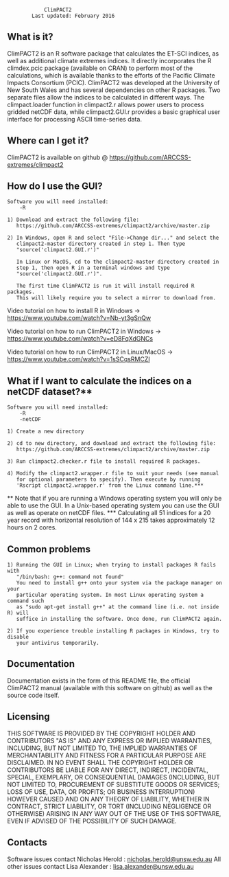 

				ClimPACT2
			Last updated: February 2016


  What is it?
  -----------
  
  ClimPACT2 is an R software package that calculates the ET-SCI indices, as well 
  as additional climate extremes indices. It directly incorporates the R 
  climdex.pcic package (available on CRAN) to perform most of the calculations, 
  which is available thanks to the efforts of the Pacific Climate Impacts 
  Consortium (PCIC). ClimPACT2 was developed at the University of New South Wales 
  and has several dependencies on other R packages. Two separate files allow the 
  indices to be calculated in different ways. The climpact.loader function in 
  climpact2.r allows power users to process gridded netCDF data, while 
  climpact2.GUI.r provides a basic graphical user interface for processing ASCII 
  time-series data.
  
  
  Where can I get it?
  -------------------
  
  ClimPACT2 is available on github @ https://github.com/ARCCSS-extremes/climpact2
  

  How do I use the GUI?
  ---------------------

    Software you will need installed:
        -R

    1) Download and extract the following file:
       https://github.com/ARCCSS-extremes/climpact2/archive/master.zip

    2) In Windows, open R and select "File->Change dir..." and select the 
       climpact2-master directory created in step 1. Then type 
       "source('climpact2.GUI.r')"

       In Linux or MacOS, cd to the climpact2-master directory created in
       step 1, then open R in a terminal windows and type 
       "source('climpact2.GUI.r')".

       The first time ClimPACT2 is run it will install required R packages.
       This will likely require you to select a mirror to download from.
 

  Video tutorial on how to install R in Windows
  -> https://www.youtube.com/watch?v=Nb-yt3gSnQw

  Video tutorial on how to run ClimPACT2 in Windows
  -> https://www.youtube.com/watch?v=eD8FqXdGNCs

  Video tutorial on how to run ClimPACT2 in Linux/MacOS
  -> https://www.youtube.com/watch?v=1sSCqsRMCZI


  What if I want to calculate the indices on a netCDF dataset?**
  --------------------------------------------------------------

    Software you will need installed:
        -R
        -netCDF

    1) Create a new directory

    2) cd to new directory, and download and extract the following file:
       https://github.com/ARCCSS-extremes/climpact2/archive/master.zip

    3) Run climpact2.checker.r file to install required R packages.

    4) Modify the climpact2.wrapper.r file to suit your needs (see manual
       for optional parameters to specify). Then execute by running 
       'Rscript climpact2.wrapper.r' from the Linux command line.***

  ** Note that if you are running a Windows operating system you will only
     be able to use the GUI. In a Unix-based operating system you can use
     the GUI as well as operate on netCDF files.
  *** Calculating all 51 indices for a 20 year record with horizontal resolution 
      of 144 x 215 takes approximately 12 hours on 2 cores. 


  Common problems
  ---------------

    1) Running the GUI in Linux; when trying to install packages R fails with 
       "/bin/bash: g++: command not found"
       You need to install g++ onto your system via the package manager on your 
       particular operating system. In most Linux operating system a command such 
       as "sudo apt-get install g++" at the command line (i.e. not inside R) will
       suffice in installing the software. Once done, run ClimPACT2 again.

    2) If you experience trouble installing R packages in Windows, try to disable
       your antivirus temporarily.


  Documentation
  -------------
  
  Documentation exists in the form of this README file, the official ClimPACT2
  manual (available with this software on github) as well as the source code
  itself.

  
  Licensing
  ---------

  THIS SOFTWARE IS PROVIDED BY THE COPYRIGHT HOLDER AND CONTRIBUTORS "AS IS" AND
  ANY EXPRESS OR IMPLIED WARRANTIES, INCLUDING, BUT NOT LIMITED TO, THE IMPLIED
  WARRANTIES OF MERCHANTABILITY AND FITNESS FOR A PARTICULAR PURPOSE ARE
  DISCLAIMED. IN NO EVENT SHALL THE COPYRIGHT HOLDER OR CONTRIBUTORS BE LIABLE
  FOR ANY DIRECT, INDIRECT, INCIDENTAL, SPECIAL, EXEMPLARY, OR CONSEQUENTIAL
  DAMAGES (INCLUDING, BUT NOT LIMITED TO, PROCUREMENT OF SUBSTITUTE GOODS OR
  SERVICES; LOSS OF USE, DATA, OR PROFITS; OR BUSINESS INTERRUPTION) HOWEVER
  CAUSED AND ON ANY THEORY OF LIABILITY, WHETHER IN CONTRACT, STRICT LIABILITY,
  OR TORT (INCLUDING NEGLIGENCE OR OTHERWISE) ARISING IN ANY WAY OUT OF THE USE
  OF THIS SOFTWARE, EVEN IF ADVISED OF THE POSSIBILITY OF SUCH DAMAGE.  
  

  Contacts
  --------
  
  Software issues contact Nicholas Herold : nicholas.herold@unsw.edu.au 
  All other issues contact Lisa Alexander : lisa.alexander@unsw.edu.au


